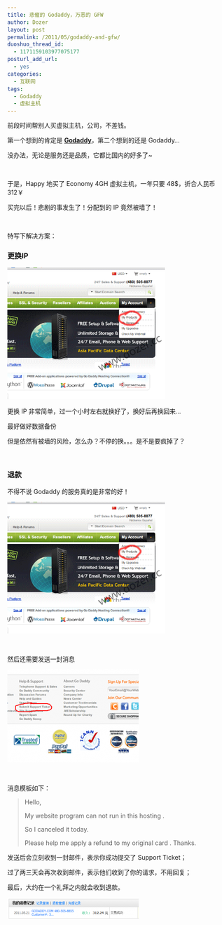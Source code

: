 ```yaml
---
title: 悲催的 Godaddy，万恶的 GFW
author: Dozer
layout: post
permalink: /2011/05/godaddy-and-gfw/
duoshuo_thread_id:
  - 1171159103977075177
posturl_add_url:
  - yes
categories:
  - 互联网
tags:
  - Godaddy
  - 虚拟主机
---
```

前段时间帮别人买虚拟主机，公司，不差钱。

第一个想到的肯定是 **<a href="http://www.godaddy.com/" target="_blank">Godaddy</a>**，第二个想到的还是 Godaddy…

没办法，无论是服务还是品质，它都比国内的好多了~

&nbsp;

于是，Happy 地买了 Economy 4GH 虚拟主机，一年只要 48$，折合人民币 312￥

买完以后！悲剧的事发生了！分配到的 IP 竟然被墙了！

&nbsp;

特写下解决方案：

<!--more-->

### 更换IP

[<img class="alignnone size-full wp-image-339" title="ip" alt="" src="/uploads/2011/05/ip.gif" width="360" height="300" />][1]

更换 IP 非常简单，过一个小时左右就换好了，换好后再换回来…

最好做好数据备份

但是依然有被墙的风险，怎么办？不停的换。。。是不是要疯掉了？

&nbsp;

### 退款

不得不说 Godaddy 的服务真的是非常的好！

[<img class="alignnone size-full wp-image-340" title="cancel" alt="" src="/uploads/2011/05/cancel.gif" width="360" height="300" />][2]

&nbsp;

然后还需要发送一封消息

[<img class="alignnone size-medium wp-image-341" title="support" alt="" src="/uploads/2011/05/support-300x212.png" width="300" height="212" />][3]

&nbsp;

消息模板如下：

> Hello,
> 
> My website program can not run in this hosting .
> 
> So I canceled it today.
> 
> Please help me apply a refund to my original card . Thanks.

发送后会立刻收到一封邮件，表示你成功提交了 Support Ticket；

过了两三天会再次收到邮件，表示他们收到了你的请求，不用回复；

最后，大约在一个礼拜之内就会收到退款。

[<img class="alignnone size-medium wp-image-342" title="alipay" alt="" src="/uploads/2011/05/alipay-300x48.png" width="300" height="48" />][4]

 [1]: http://www.dozer.cc/wp-content/uploads/2011/05/ip.gif
 [2]: http://www.dozer.cc/wp-content/uploads/2011/05/cancel.gif
 [3]: http://www.dozer.cc/wp-content/uploads/2011/05/support.png
 [4]: http://www.dozer.cc/wp-content/uploads/2011/05/alipay.png